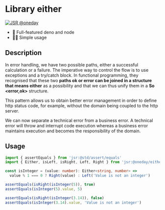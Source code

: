 # Library either

[![JSR @oneday](https://jsr.io/badges/@oneday)](https://jsr.io/@oneday/either)

- 🚀 Full-featured deno and node
- 🏄‍♀️ Simple usage

## Description

In error handling, we have two possible paths, either a successful calculation or a failure. The imperative way to control the flow is to use exceptions and a try/catch block. In functional programming, they recognised that these two **paths ok or error can be joined in a structure that means either** as a possibility and that we can thus unify them in a **So <error,ok>** structure.

This pattern allows us to obtain better error management in order to define http status code, for example, without the domain being coupled to the http server.

We can now separate a technical error from a business error. A technical error will throw and interrupt code execution whereas a business error maintains execution and becomes the responsibility of the domain.

## Usage

```ts
import { assertEquals } from 'jsr:@std/assert/equals'
import { Either, isLeft, isRight, Left, Right } from 'jsr:@oneday/either'

const isInteger = (value: number): Either<string, number> =>
  value % 1 === 0 ? Right(value) : Left('Value is not an integer')

assertEquals(isRight(isInteger(5)), true)
assertEquals(isInteger(5).value, 5)

assertEquals(isRight(isInteger(3.14)), false)
assertEquals(isInteger(3.14).value, 'Value is not an integer')
```
